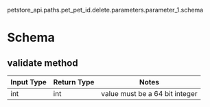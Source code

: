 petstore_api.paths.pet_pet_id.delete.parameters.parameter_1.schema
# Schema

## validate method
Input Type | Return Type | Notes
------------ | ------------- | -------------
int | int | value must be a 64 bit integer

